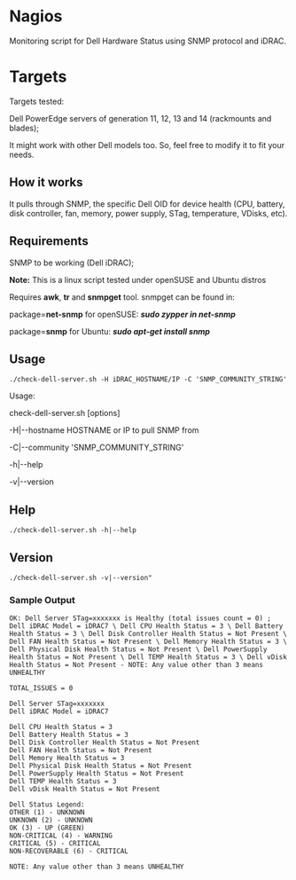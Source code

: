 # Nagios
Monitoring script for Dell Hardware Status using SNMP protocol and iDRAC.

# Targets
Targets tested:

Dell PowerEdge servers of generation 11, 12, 13 and 14 (rackmounts and blades);

It might work with other Dell models too. So, feel free to modify it to fit your needs.

## How it works
It pulls through SNMP, the specific Dell OID for device health (CPU, battery, disk controller, fan, memory, power supply, STag, temperature, VDisks, etc).

## Requirements
SNMP to be working (Dell iDRAC);

**Note:** This is a linux script tested under openSUSE and Ubuntu distros

Requires **awk**, **tr** and **snmpget** tool. snmpget can be found in:

package=**net-snmp** for openSUSE: ***sudo zypper in net-snmp***

package=**snmp** for Ubuntu:       ***sudo apt-get install snmp***

## Usage
    ./check-dell-server.sh -H iDRAC_HOSTNAME/IP -C 'SNMP_COMMUNITY_STRING'
    
Usage:

check-dell-server.sh [options]

-H|--hostname HOSTNAME or IP to pull SNMP from

-C|--community 'SNMP_COMMUNITY_STRING'

-h|--help

-v|--version

## Help
    ./check-dell-server.sh -h|--help

## Version
    ./check-dell-server.sh -v|--version"

### Sample Output
	OK: Dell Server STag=xxxxxxx is Healthy (total issues count = 0) ; Dell iDRAC Model = iDRAC7 \ Dell CPU Health Status = 3 \ Dell Battery Health Status = 3 \ Dell Disk Controller Health Status = Not Present \ Dell FAN Health Status = Not Present \ Dell Memory Health Status = 3 \ Dell Physical Disk Health Status = Not Present \ Dell PowerSupply Health Status = Not Present \ Dell TEMP Health Status = 3 \ Dell vDisk Health Status = Not Present - NOTE: Any value other than 3 means UNHEALTHY

	TOTAL_ISSUES = 0

	Dell Server STag=xxxxxxx
	Dell iDRAC Model = iDRAC7

	Dell CPU Health Status = 3
	Dell Battery Health Status = 3
	Dell Disk Controller Health Status = Not Present
	Dell FAN Health Status = Not Present
	Dell Memory Health Status = 3
	Dell Physical Disk Health Status = Not Present
	Dell PowerSupply Health Status = Not Present
	Dell TEMP Health Status = 3
	Dell vDisk Health Status = Not Present
	
	Dell Status Legend:
	OTHER (1) - UNKNOWN
	UNKNOWN (2) - UNKNOWN
	OK (3) - UP (GREEN)
	NON-CRITICAL (4) - WARNING
	CRITICAL (5) - CRITICAL
	NON-RECOVERABLE (6) - CRITICAL
	
	NOTE: Any value other than 3 means UNHEALTHY
